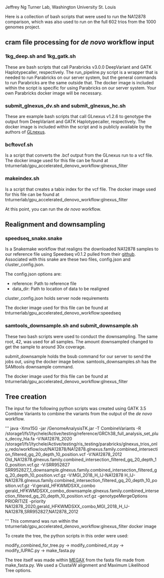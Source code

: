 Jeffrey Ng 
Turner Lab, Washington University St. Louis

Here is a collection of bash scripts that were used to run the NA12878 comparison, which was also used to run on the full 602 trios from the 1000 genomes project.

## cram file processing for *de novo* workflow input

### 1kg_deep.sh and 1kg_gatk.sh 
These are bash scripts that call Parabricks v3.0.0 DeepVariant and GATK Haplotypecaller, respectively.  The run_pipeline.py script is a wrapper that is needed to run Parabricks on our server system, but the general commands to run Parabricks are the same outside that.  The docker image is included within the script is specific for using Parabricks on our server system.  Your own Parabricks docker image will be necessary.

### submit_glnexus_dv.sh and submit_glnexus_hc.sh 
These are example bash scripts that call GLnexus v1.2.6 to genotype the output from DeepVariant and GATK Haplotypecaller, respectively. The docker image is included within the script and is publicly available by the authors of [GLnexus](https://github.com/dnanexus-rnd/GLnexus).  

### bcftovcf.sh 
Is a script that converts the .bcf output from the GLnexus run to a vcf file.  The docker image used for this file can be found at tnturnerlab/gpu_accelerated_denovo_workflow:glnexus_filter

### makeindex.sh 
Is a script that creates a tabix index for the vcf file.  The docker image used for this file can be found at tnturnerlab/gpu_accelerated_denovo_workflow:glnexus_filter

At this point, you can run the *de novo* workflow.


## Realignment and downsampling

### speedseq_snake.snake 
Is a Snakemake workflow that realigns the downloaded NA12878 samples to our reference file using Speedseq v0.1.2 pulled from their [github](https://github.com/hall-lab/speedseq).  
Associated with this snake are these two files, config.json and cluster_config.json.  

The config.json options are:

* reference:  Path to reference file
* data_dir:  Path to location of data to be realigned

cluster_config.json holds server node requirements

The docker image used for this file can be found at tnturnerlab/gpu_accelerated_denovo_workflow:speedseq

### samtools_downsample.sh and submit_downsample.sh

These two bash scripts were used to conduct the downsampling.  The same root, 42, was used for all samples.  The amount downsampled changed to get the sample to around 30x coverage.

submit_downsample holds the bsub command for our server to send the jobs out, using the docker image below.  samtools_downsamples.sh has the SAMtools downsample command.

The docker image used for this file can be found at tnturnerlab/gpu_accelerated_denovo_workflow:glnexus_filter

## Tree creation
The input for the following python scripts was created using GATK 3.5 Combine Variants to combine the variants from the output of the *de novo* workflow.

'''
java -Xmx15G -jar /GenomeAnalysisTK.jar -T CombineVariants -R /storage1/fs1/tychele/Active/testing/reference/GRCh38_full_analysis_set_plus_decoy_hla.fa -V:NA12878_2020 /storage1/fs1/tychele/Active/testing/ris_testing/parabricks/glnexus_trios_only_redo/workflow/out/NA12878/NA12878.glnexus.family.combined_intersection_filtered_gq_20_depth_10_position.vcf -V:NA12878_2012 Old_NA12878.glnexus.family.combined_intersection_filtered_gq_20_depth_10_position.vcf.gz -V:SRR952827 SRR952827_1_downsample.glnexus.family.combined_intersection_filtered_gq_20_depth_10_position.vcf.gz -V:MGI_2018_H_IJ-NA12878 H_IJ-NA12878.glnexus.family.combined_intersection_filtered_gq_20_depth_10_position.vcf.gz -V:gerald_HFKWMDSXX_combo gerald_HFKWMDSXX_combo_downsample.glnexus.family.combined_intersection_filtered_gq_20_depth_10_position.vcf.gz -genotypeMergeOptions PRIORITIZE -priority NA12878_2020,gerald_HFKWMDSXX_combo,MGI_2018_H_IJ-NA12878,SRR952827,NA12878_2012

'''
This command was run within the tnturnerlab/gpu_accelerated_denovo_workflow:glnexus_filter docker image

To create the tree, the python scripts in this order were used:

modify_combined_for_tree.py -> modify_combined_nt.py -> modify_IUPAC.py -> make_fasta.py

The tree itself was made within [MEGAX](https://www.megasoftware.net/) from the fasta file made from make_fasta.py.  We used a ClustalW alignment and Maximum Likelihood Tree options.
